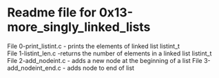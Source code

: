 # Readme file for 0x13-more_singly_linked_lists
File 0-print_listint.c - prints the elements of linked list listint_t  
File 1-listint_len.c -returns the number of elements in a linked list listint_t  
File 2-add_nodeint.c - adds a new node at the beginning of a list 
File 3-add_nodeint_end.c - adds node to end of list 
